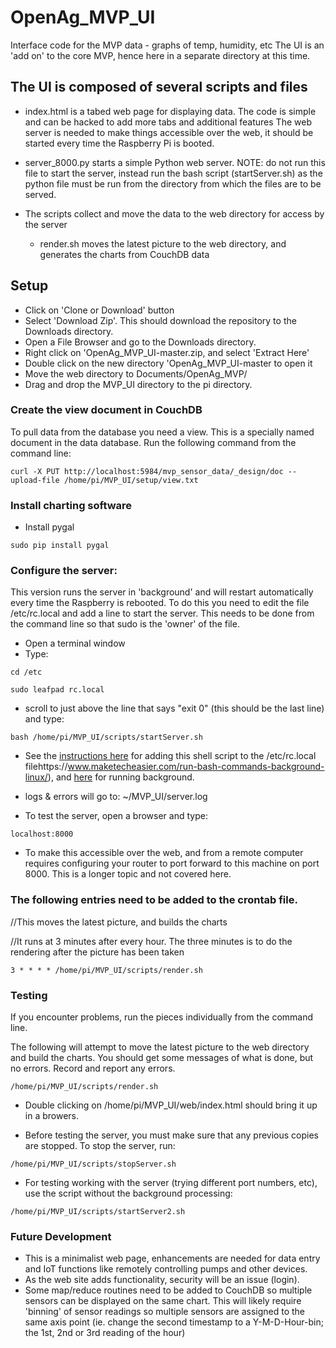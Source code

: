 # OpenAg_MVP_UI
Interface code for the MVP data - graphs of temp, humidity, etc
The UI is an 'add on' to the core MVP, hence here in a separate directory at this time.

## The UI is composed of several scripts and files

  - index.html is a tabed web page for displaying data.  The code is simple and can be hacked to add more tabs and additional features
  The web server is needed to make things accessible over the web, it should be started every time the Raspberry Pi is booted.
  - server_8000.py starts a simple Python web server.  NOTE: do not run this file to start the server, instead run the bash script (startServer.sh) as the python file must be run from the directory from which the files are to be served.
  
  - The scripts collect and move the data to the web directory for access by the server
    - render.sh moves the latest picture to the web directory, and generates the charts from CouchDB data 
  
## Setup
  
  - Click on 'Clone or Download' button
  - Select 'Download Zip'.  This should download the repository to the Downloads directory.
  - Open a File Browser and go to the Downloads directory.
  - Right click on 'OpenAg_MVP_UI-master.zip, and select 'Extract Here'
  - Double click on the new directory 'OpenAg_MVP_UI-master to open it
  - Move the web directory to Documents/OpenAg_MVP/
  - Drag and drop the MVP_UI directory to the pi directory.
  
### Create the view document in CouchDB

To pull data from the database you need a view.  This is a specially named document in the data database.  Run the following command from the command line:

```curl -X PUT http://localhost:5984/mvp_sensor_data/_design/doc --upload-file /home/pi/MVP_UI/setup/view.txt```

### Install charting software  

  - Install pygal
  
  ```sudo pip install pygal```

### Configure the server:

This version runs the server in 'background' and will restart automatically every time the Raspberry is rebooted.  To do this you need to edit the file /etc/rc.local and add a line to start the server.  This needs to be done from the command line so that sudo is the 'owner' of the file.
  
  - Open a terminal window
  - Type:
    
  ```cd /etc```
    
  ```sudo leafpad rc.local```
    
  - scroll to just above the line that says "exit 0" (this should be the last line) and type:
    
  ```bash /home/pi/MVP_UI/scripts/startServer.sh```
    
  - See the [instructions here](https://www.raspberrypi.org/documentation/linux/usage/rc-local.md) for adding this shell script to the /etc/rc.local filehttps://www.maketecheasier.com/run-bash-commands-background-linux/), and [here](https://www.maketecheasier.com/run-bash-commands-background-linux/) for running background.

  - logs & errors will go to: ~/MVP_UI/server.log
  - To test the server, open a browser and type:
  
  ```localhost:8000```
  
  - To make this accessible over the web, and from a remote computer requires configuring your router to port forward to this machine on port 8000.  This is a longer topic and not covered here.

### The following entries need to be added to the crontab file.

//This moves the latest picture, and builds the charts

//It runs at 3 minutes after every hour.  The three minutes is to do the rendering after the picture has been taken

```3 * * * * /home/pi/MVP_UI/scripts/render.sh```

### Testing
If you encounter problems, run the pieces individually from the command line.

The following will attempt to move the latest picture to the web directory and build the charts.  You should get some messages of what is done, but no errors.  Record and report any errors.

```/home/pi/MVP_UI/scripts/render.sh```

  - Double clicking on /home/pi/MVP_UI/web/index.html should bring it up in a browers.

  - Before testing the server, you must make sure that any previous copies are stopped.  To stop the server, run:

```/home/pi/MVP_UI/scripts/stopServer.sh```

  - For testing working with the server (trying different port numbers, etc), use the script without the background processing:

```/home/pi/MVP_UI/scripts/startServer2.sh```

### Future Development

  - This is a minimalist web page, enhancements are needed for data entry and IoT functions like remotely controlling pumps and other devices.
  - As the web site adds functionality, security will be an issue (login).
  - Some map/reduce routines need to be added to CouchDB so multiple sensors can be displayed on the same chart.  This will likely require 'binning' of sensor readings so multiple sensors are assigned to the same axis point (ie. change the second timestamp to a Y-M-D-Hour-bin; the 1st, 2nd or 3rd reading of the hour)
